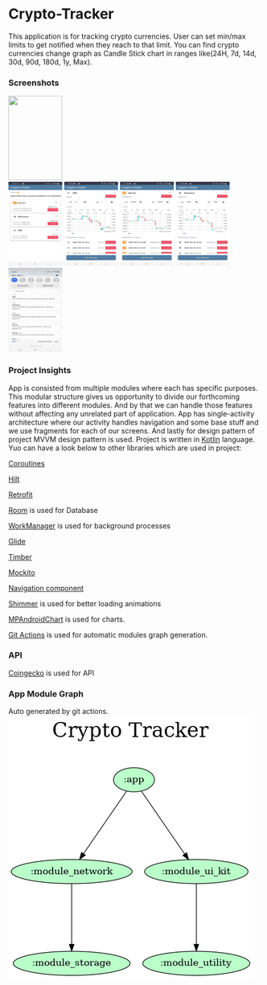 # Crypto-Tracker

This application is for tracking crypto currencies. User can set min/max limits to get notified when
they reach to that limit. You can find crypto currencies change graph as Candle Stick chart in
ranges like(24H, 7d, 14d, 30d, 90d, 180d, 1y, Max).

### Screenshots

<img src="/screenshots/Record 1.jpg" width="107" height="168"> <br />
<img src="/screenshots/Screenshot 1.jpg" width="107" height="168"> <img src="/screenshots/Screenshot 2.jpg" width="107" height="168"> <img src="/screenshots/Screenshot 3.jpg" width="107" height="168"> <img src="/screenshots/Screenshot 4.jpg" width="107" height="168"> <img src="/screenshots/Screenshot 5.jpg" width="107" height="168">

### Project Insights

App is consisted from multiple modules where each has specific purposes. This modular structure
gives us opportunity to divide our forthcoming features into different modules. And by that we can
handle those features without affecting any unrelated part of application.
App has single-activity architecture where our activity handles navigation and some base stuff and
we use fragments for each of our screens.
And lastly for design pattern of project MVVM design pattern is used.
Project is written in [Kotlin](https://kotlinlang.org/) language.
Yuo can have a look below to other libraries which are used in project:

[Coroutines](https://kotlinlang.org/docs/coroutines-overview.html)

[Hilt](https://dagger.dev/hilt/)

[Retrofit](http://square.github.io/retrofit/)

[Room](https://developer.android.com/jetpack/androidx/releases/room?gclid=Cj0KCQiA3-yQBhD3ARIsAHuHT65ZF-lqQ4O_qWATBFoKLr7Nlexjlc0ra-HPdJKYvtrO8nfSmgeFTc4aAlUzEALw_wcB&gclsrc=aw.ds)
is used for Database

[WorkManager](https://developer.android.com/topic/libraries/architecture/workmanager?gclid=Cj0KCQiA3-yQBhD3ARIsAHuHT651zaCQ0PHJA-6JBUqPXqx0oYHvn-QokeaXFg615ut8Es0u2S0UCVEaAlbwEALw_wcB&gclsrc=aw.ds)
is used for background processes

[Glide](https://github.com/bumptech/glide)

[Timber](https://github.com/JakeWharton/timber)

[Mockito](http://site.mockito.org/)

[Navigation component](https://developer.android.com/guide/navigation/navigation-getting-started)

[Shimmer](https://github.com/facebook/shimmer-android) is used for better loading animations

[MPAndroidChart](https://github.com/PhilJay/MPAndroidChart) is used for charts.

[Git Actions](https://github.com/asimanaghayev/Crypto-Tracker/actions) is used for automatic modules
graph generation.

### API

[Coingecko](https://www.coingecko.com/en/api/documentation) is used for API

### App Module Graph

Auto generated by git actions. <br />
![](gradle/dependency-graph/project.dot.png)
